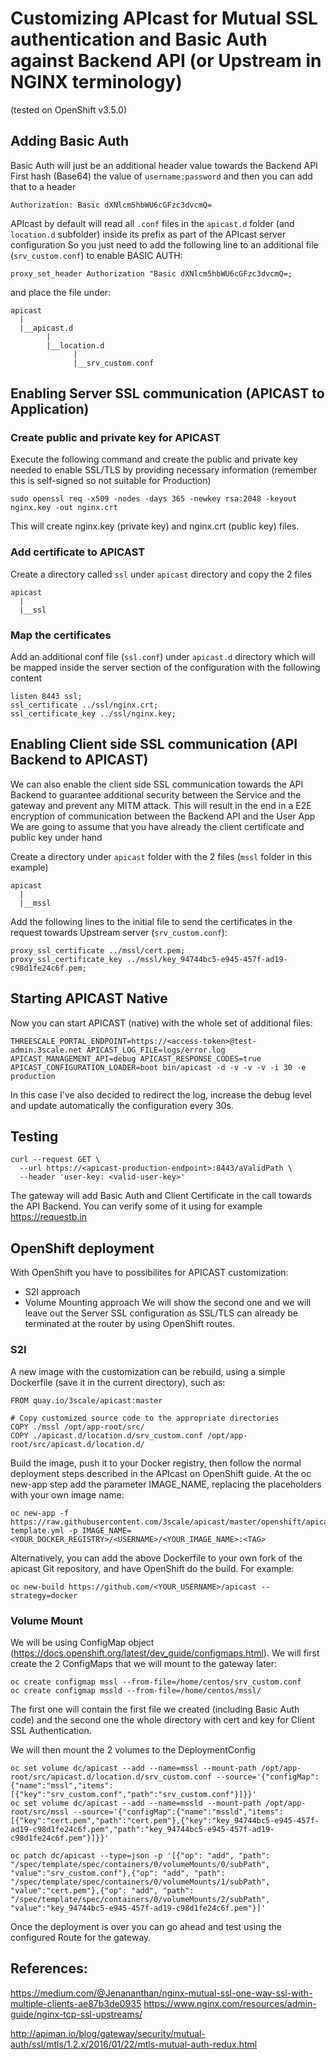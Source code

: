 # Customizing APIcast for Mutual SSL authentication and Basic Auth against Backend API (or Upstream in NGINX terminology)
(tested on OpenShift v3.5.0)


## Adding Basic Auth
Basic Auth will just be an additional header value towards the Backend API
First hash (Base64) the value of ```username:password``` and then you can add that to a header
```
Authorization: Basic dXNlcm5hbWU6cGFzc3dvcmQ=
```

APIcast by default will read all `.conf` files in the `apicast.d` folder (and `location.d` subfolder) inside its prefix as part of the APIcast server configuration
So you just need to add the following line to an additional file (`srv_custom.conf`) to enable BASIC AUTH:
```
proxy_set_header Authorization "Basic dXNlcm5hbWU6cGFzc3dvcmQ=;
```
and place the file under:
```
apicast
  |
  |__apicast.d
        |
        |__location.d
              |
              |__srv_custom.conf
```
## Enabling Server SSL communication (APICAST to Application)
### Create public and private key for APICAST
Execute the following command and create the public and private key needed to enable SSL/TLS by providing necessary information (remember this is self-signed so not suitable for Production)
```
sudo openssl req -x509 -nodes -days 365 -newkey rsa:2048 -keyout nginx.key -out nginx.crt
```
This will create nginx.key (private key) and nginx.crt (public key) files.

### Add certificate to APICAST
Create a directory called `ssl` under `apicast` directory and copy the 2 files
```
apicast
  |
  |__ssl
```
### Map the certificates
Add an additional conf file (`ssl.conf`) under `apicast.d` directory which will be mapped inside the server section of the configuration
with the following content
```
listen 8443 ssl;
ssl_certificate ../ssl/nginx.crt;
ssl_certificate_key ../ssl/nginx.key;
```

## Enabling Client side SSL communication (API Backend to APICAST)
We can also enable the client side SSL communication towards the API Backend to guarantee additional security between the Service and the gateway and prevent any MITM attack.
This will result in the end in a E2E encryption of communication between the Backend API and the User App
We are going to assume that you have already the client certificate and public key under hand

Create a directory under `apicast` folder with the 2 files (`mssl` folder in this example)
```
apicast
  |
  |__mssl
```
Add the following lines to the initial file to send the certificates in the request towards Upstream server (`srv_custom.conf`):
```
proxy_ssl_certificate ../mssl/cert.pem;
proxy_ssl_certificate_key ../mssl/key_94744bc5-e945-457f-ad19-c98d1fe24c6f.pem;
```

## Starting APICAST Native
Now you can start APICAST (native) with the whole set of additional files:
```
THREESCALE_PORTAL_ENDPOINT=https://<access-token>@test-admin.3scale.net APICAST_LOG_FILE=logs/error.log APICAST_MANAGEMENT_API=debug APICAST_RESPONSE_CODES=true APICAST_CONFIGURATION_LOADER=boot bin/apicast -d -v -v -v -i 30 -e production
```
In this case I've also decided to redirect the log, increase the debug level and update automatically the configuration every 30s.

## Testing
```
curl --request GET \
  --url https://<apicast-production-endpoint>:8443/aValidPath \
  --header 'user-key: <valid-user-key>'
```
The gateway will add Basic Auth and Client Certificate in the call towards the API Backend. You can verify some of it using for example https://requestb.in

## OpenShift deployment
With OpenShift you have to possibilites for APICAST customization:
- S2I approach
- Volume Mounting approach
We will show the second one and we will leave out the Server SSL configuration as SSL/TLS can already be terminated at the router by using OpenShift routes.

### S2I
A new image with the customization can be rebuild, using a simple Dockerfile (save it in the current directory), such as:
```
FROM quay.io/3scale/apicast:master

# Copy customized source code to the appropriate directories
COPY ./mssl /opt/app-root/src/
COPY ./apicast.d/location.d/srv_custom.conf /opt/app-root/src/apicast.d/location.d/
```
Build the image, push it to your Docker registry, then follow the normal deployment steps described in the APIcast on OpenShift guide. At the oc new-app step add the parameter IMAGE_NAME, replacing the placeholders with your own image name:
```
oc new-app -f https://raw.githubusercontent.com/3scale/apicast/master/openshift/apicast-template.yml -p IMAGE_NAME=<YOUR_DOCKER_REGISTRY>/<USERNAME>/<YOUR_IMAGE_NAME>:<TAG>
```

Alternatively, you can add the above Dockerfile to your own fork of the apicast Git repository, and have OpenShift do the build. For example:
```
oc new-build https://github.com/<YOUR_USERNAME>/apicast --strategy=docker
```


### Volume Mount
We will be using ConfigMap object (https://docs.openshift.org/latest/dev_guide/configmaps.html).
We will first create the 2 ConfigMaps that we will mount to the gateway later:
```
oc create configmap mssl --from-file=/home/centos/srv_custom.conf
oc create configmap mssld --from-file=/home/centos/mssl/
```
The first one will contain the first file we created (including Basic Auth code) and the second one the whole directory with cert and key for Client SSL Authentication.

We will then mount the 2 volumes to the DeploymentConfig
```
oc set volume dc/apicast --add --name=mssl --mount-path /opt/app-root/src/apicast.d/location.d/srv_custom.conf --source='{"configMap":{"name":"mssl","items":[{"key":"srv_custom.conf","path":"srv_custom.conf"}]}}'
oc set volume dc/apicast --add --name=mssld --mount-path /opt/app-root/src/mssl --source='{"configMap":{"name":"mssld","items":[{"key":"cert.pem","path":"cert.pem"},{"key":"key_94744bc5-e945-457f-ad19-c98d1fe24c6f.pem","path":"key_94744bc5-e945-457f-ad19-c98d1fe24c6f.pem"}]}}'

oc patch dc/apicast --type=json -p '[{"op": "add", "path": "/spec/template/spec/containers/0/volumeMounts/0/subPath", "value":"srv_custom.conf"},{"op": "add", "path": "/spec/template/spec/containers/0/volumeMounts/1/subPath", "value":"cert.pem"},{"op": "add", "path": "/spec/template/spec/containers/0/volumeMounts/2/subPath", "value":"key_94744bc5-e945-457f-ad19-c98d1fe24c6f.pem"}]'
```
Once the deployment is over you can go ahead and test using the configured Route for the gateway.

## References:
https://medium.com/@Jenananthan/nginx-mutual-ssl-one-way-ssl-with-multiple-clients-ae87b3de0935
https://www.nginx.com/resources/admin-guide/nginx-tcp-ssl-upstreams/

http://apiman.io/blog/gateway/security/mutual-auth/ssl/mtls/1.2.x/2016/01/22/mtls-mutual-auth-redux.html
